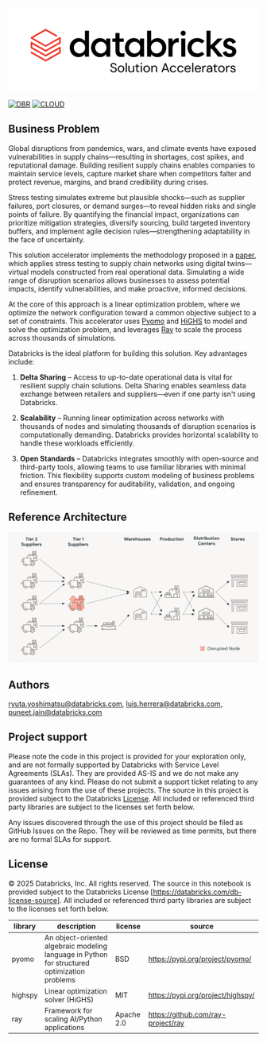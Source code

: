 <img src=https://raw.githubusercontent.com/databricks-industry-solutions/.github/main/profile/solacc_logo.png width="600px">

[![DBR](https://img.shields.io/badge/DBR-CHANGE_ME-red?logo=databricks&style=for-the-badge)](https://docs.databricks.com/release-notes/runtime/CHANGE_ME.html)
[![CLOUD](https://img.shields.io/badge/CLOUD-CHANGE_ME-blue?logo=googlecloud&style=for-the-badge)](https://databricks.com/try-databricks)

## Business Problem

Global disruptions from pandemics, wars, and climate events have exposed vulnerabilities in supply chains—resulting in shortages, cost spikes, and reputational damage. Building resilient supply chains enables companies to maintain service levels, capture market share when competitors falter and protect revenue, margins, and brand credibility during crises.

Stress testing simulates extreme but plausible shocks—such as supplier failures, port closures, or demand surges—to reveal hidden risks and single points of failure. By quantifying the financial impact, organizations can prioritize mitigation strategies, diversify sourcing, build targeted inventory buffers, and implement agile decision rules—strengthening adaptability in the face of uncertainty.

This solution accelerator implements the methodology proposed in a [paper](https://dspace.mit.edu/handle/1721.1/101782), which applies stress testing to supply chain networks using digital twins—virtual models constructed from real operational data. Simulating a wide range of disruption scenarios allows businesses to assess potential impacts, identify vulnerabilities, and make proactive, informed decisions.

At the core of this approach is a linear optimization problem, where we optimize the network configuration toward a common objective subject to a set of constraints. This accelerator uses [Pyomo](https://pyomo.readthedocs.io/en/stable/index.html) and [HiGHS](https://github.com/ERGO-Code/HiGHS) to model and solve the optimization problem, and leverages [Ray](https://docs.databricks.com/aws/en/machine-learning/ray/) to scale the process across thousands of simulations.

Databricks is the ideal platform for building this solution. Key advantages include:

1. **Delta Sharing** – Access to up-to-date operational data is vital for resilient supply chain solutions. Delta Sharing enables seamless data exchange between retailers and suppliers—even if one party isn't using Databricks.

2. **Scalability** – Running linear optimization across networks with thousands of nodes and simulating thousands of disruption scenarios is computationally demanding. Databricks provides horizontal scalability to handle these workloads efficiently.

3. **Open Standards** – Databricks integrates smoothly with open-source and third-party tools, allowing teams to use familiar libraries with minimal friction. This flexibility supports custom modeling of business problems and ensures transparency for auditability, validation, and ongoing refinement.


## Reference Architecture

<img src='images/cartoon.png' width=650>

## Authors

<ryuta.yoshimatsu@databricks.com>,  <luis.herrera@databricks.com>, <puneet.jain@databricks.com>

## Project support 

Please note the code in this project is provided for your exploration only, and are not formally supported by Databricks with Service Level Agreements (SLAs). They are provided AS-IS and we do not make any guarantees of any kind. Please do not submit a support ticket relating to any issues arising from the use of these projects. The source in this project is provided subject to the Databricks [License](./LICENSE.md). All included or referenced third party libraries are subject to the licenses set forth below.

Any issues discovered through the use of this project should be filed as GitHub Issues on the Repo. They will be reviewed as time permits, but there are no formal SLAs for support. 

## License

&copy; 2025 Databricks, Inc. All rights reserved. The source in this notebook is provided subject to the Databricks License [https://databricks.com/db-license-source].  All included or referenced third party libraries are subject to the licenses set forth below.

| library                                | description             | license    | source                                              |
|----------------------------------------|-------------------------|------------|-----------------------------------------------------|
| pyomo | An object-oriented algebraic modeling language in Python for structured optimization problems | BSD | https://pypi.org/project/pyomo/
| highspy | Linear optimization solver (HiGHS) | MIT | https://pypi.org/project/highspy/
| ray | Framework for scaling AI/Python applications | Apache 2.0 | https://github.com/ray-project/ray